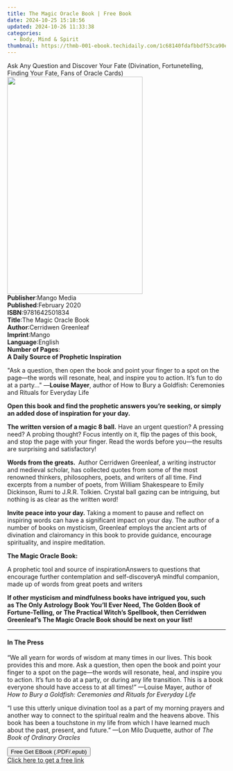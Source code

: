 ```yaml
---
title: The Magic Oracle Book | Free Book
date: 2024-10-25 15:18:56
updated: 2024-10-26 11:33:38
categories:
  - Body, Mind & Spirit
thumbnail: https://thmb-001-ebook.techidaily.com/1c68140fdafbbdf53ca90ea4dd0d09b87a1e6dccfba7f2574286a4d0fb53dbc1.jpg
---
```

<main id="book-container">
  <div class="flex flex-col">
    <div class="book-brief flex-1 py-6 px-4 sm:p-6 md:py-10 md:px-8">
      <!-- brief-->
      <div class="book-brief-main">
        Ask Any Question and Discover Your Fate (Divination, Fortunetelling,
        Finding Your Fate, Fans of Oracle Cards)
      </div>
    </div>
    <div
      class="book-meta-info flex-1 grid gap-4 col-start-1 col-end-3 row-start-1 sm:mb-6 sm:grid-cols-4 lg:gap-6 lg:col-start-2 lg:row-end-6 lg:row-span-6 lg:mb-0"
    >
      <div
        class="book-meta-info-left place-content-center mt-4 p-4 text-sm leading-6 col-start-2 col-span-2 dark:text-slate-400"
      >
        <img
          class="w-full h-500 object-cover rounded-lg sm:h-255 sm:col-span-2 lg:col-span-full"
          src="https://img-001-ebook.techidaily.com/5cbb9c1b5f72a325e2c2a200df77f76dea842e57478b4566d8aa082039352760.jpg"
          alt=""
          width="312"
          height="500"
        />
      </div>
      <div
        class="book-meta-info-right mt-2 col-start-1 row-start-2 col-span-3 self-center"
      >
        <!-- meta data  -->
        <div class="flex flex-col px-4 md:px-8">
          <div class="flex-1">
            <strong>Publisher</strong>:<span class="px-2">Mango Media</span>
          </div>
          <div class="flex-1">
            <strong>Published</strong>:<span class="px-2">February 2020</span>
          </div>
          <div class="flex-1">
            <strong>ISBN</strong>:<span class="px-2">9781642501834</span>
          </div>
          <div class="flex-1">
            <strong>Title</strong>:<span class="px-2"
              >The Magic Oracle Book</span
            >
          </div>
          <div class="flex-1">
            <strong>Author</strong>:<span class="px-2"
              >Cerridwen Greenleaf</span
            >
          </div>
          <div class="flex-1">
            <strong>Imprint</strong>:<span class="px-2">Mango</span>
          </div>
          <div class="flex-1">
            <strong>Language</strong>:<span class="px-2">English</span>
          </div>
          <div class="flex-1">
            <strong>Number of Pages</strong>:<span class="px-2"></span>
          </div>
        </div>
      </div>
    </div>
    <div class="book-description flex-1 py-6 px-4 sm:p-6 md:py-10 md:px-8">
      <div class="book-description-main">
        <div accordion-content="" id="description">
          <strong><b>A Daily Source of Prophetic Inspiration</b></strong>
          <p></p>
          <p>
            "Ask a question, then open the book and point your finger to a spot
            on the page—the words will resonate, heal, and inspire you to
            action. It’s fun to do at a party..." —<b>Louise Mayer</b>, author
            of How to Bury a Goldfish: Ceremonies and Rituals for Everyday Life
          </p>
          <b
            >Open this book and find the prophetic answers you’re seeking, or
            simply an added dose of inspiration for your day.</b
          >
          <p></p>
          <p>
            <b>The written version of a magic 8 ball.</b>&nbsp;Have an urgent
            question? A pressing need? A probing thought? Focus intently on it,
            flip the pages of this book, and stop the page with your finger.
            Read the words before you—the results are surprising and
            satisfactory!
          </p>
          <p>
            <b>Words from the greats.&nbsp; </b>Author Cerridwen Greenleaf, a
            writing instructor and medieval scholar, has collected quotes from
            some of the most renowned thinkers, philosophers, poets, and writers
            of all time. Find excerpts from a number of poets, from William
            Shakespeare to Emily Dickinson, Rumi to J.R.R. Tolkien. Crystal ball
            gazing can be intriguing, but nothing is as clear as the written
            word!
          </p>
          <p>
            <b>Invite peace into your day.&nbsp;</b>Taking a moment to pause and
            reflect on inspiring words can have a significant impact on your
            day. The author of a number of books on mysticism, Greenleaf employs
            the ancient arts of divination and clairomancy in this book to
            provide guidance, encourage spirituality, and inspire meditation.
          </p>
          <p><b> The Magic Oracle Book: </b></p>
          A prophetic tool and source of inspirationAnswers to questions that
          encourage further contemplation and self-discoveryA mindful companion,
          made up of words from great poets and writers
          <p></p>
          <p></p>
          <b
            >If other mysticism and mindfulness books have intrigued you, such
            as&nbsp;The Only Astrology Book You’ll Ever Need, The Golden Book of
            Fortune-Telling,&nbsp;or The Practical Witch’s Spellbook, then
            Cerridwen Greenleaf’s&nbsp;The Magic Oracle Book&nbsp;should be next
            on your list!</b
          >
          <p></p>
        </div>
        <div class="accordion-fader"></div>
      </div>
    </div>
    <div class="book-excerpts flex-1 py-6 px-4 sm:p-6 md:py-10 md:px-8">
      <!-- excerpts-->
      <div class="book-excerpts-main">
        <hr />
        <h4 class="placeholder placeholder-heading">
          <span>In The Press</span>
        </h4>
        <p>
          “We all yearn for words of wisdom at many times in our lives. This
          book provides this and more. Ask a question, then open the book and
          point your finger to a spot on the page—the words will resonate, heal,
          and inspire you to action. It’s fun to do at a party, or during any
          life transition. This is a book everyone should have access to at all
          times!” —Louise Mayer, author of
          <i
            >How to Bury a Goldfish: Ceremonies and Rituals for Everyday Life</i
          >
        </p>
        <p>
          “I use this utterly unique divination tool as a part of my morning
          prayers and another way to connect to the spiritual realm and the
          heavens above. This book has been a touchstone in my life from which I
          have learned much about the past, present, and future.” —Lon Milo
          Duquette, author of <i>The Book of Ordinary Oracles</i>
        </p>
        <p></p>
      </div>
    </div>
    <div
      class="book-about-author flex-1 py-6 px-4 sm:p-6 md:py-10 md:px-8"
    ></div>
    <div class="book-free-get flex-1 py-6 px-4 sm:p-6 md:py-10 md:px-8">
      <button
        id="btn-free-get"
        class="bg-blue-500 hover:bg-blue-700 text-white font-bold py-2 px-4 rounded"
      >
        Free Get EBook (.PDF/.epub)
      </button>
      <div id="countdown-display" class="px-2 text-lg mt-2"></div>
      <a
        id="free-link"
        class="hidden bg-blue-500 hover:bg-blue-700 text-white font-bold py-2 px-4 rounded"
        href="https://www.ebooks.com/en-us/book/209745843/the-magic-oracle-book/cerridwen-greenleaf/"
        target="_blank"
        >Click here to get a free link</a
      >
    </div>
    <script>
      let countdownTime = 0;
      let countdownInterval = null;
      document
        .getElementById('btn-free-get')
        .addEventListener('click', startCountdown);
      function startCountdown() {
        countdownTime = new Date().getTime() + 60000 * 3;
        countdownInterval = setInterval(updateCountdown, 1000);
        document.getElementById('btn-free-get').disabled = true;
        document
          .getElementById('btn-free-get')
          .classList.add('bg-gray-500', 'cursor-not-allowed');
      }
      function updateCountdown() {
        let currentTime = new Date().getTime();
        let timeLeft = countdownTime - currentTime;
        let secondsLeft = Math.floor(timeLeft / 1000);
        document.getElementById('countdown-display').innerHTML =
          `Remaining time: ${secondsLeft} seconds.`;
        if (secondsLeft <= 0) {
          clearInterval(countdownInterval);
          document.getElementById('btn-free-get').classList.add('hidden');
          document.getElementById('free-link').classList.remove('hidden');
          document.getElementById('countdown-display').innerHTML = '';
        }
      }
    </script>
  </div>
</main>

